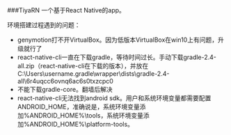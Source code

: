 ###TiyaRN
一个基于React Native的app。

环境搭建过程遇到的问题：
- genymotion打不开VirtualBox。因为低版本VirtualBox在win10上有问题，升级就行了
- react-native-cli一直在下载gradle，等待时间过长。手动下载gradle-2.4-all.zip（react-native-cli在下载的版本），并放在C:\Users\username\.gradle\wrapper\dists\gradle-2.4-all\6r4uqcc6ovnq6ac6s0txzcpc0
- 不能下载gradle-core。翻墙后解决
- react-native-cli无法找到android sdk。用户和系统环境变量都需要配置ANDROID_HOME，准确说是，系统环境变量添加%ANDROID_HOME%\tools，系统环境变量添加%ANDROID_HOME%\platform-tools。
